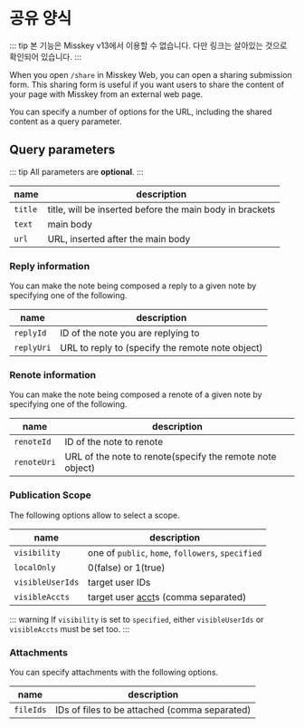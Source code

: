 # 공유 양식
::: tip
본 기능은 Misskey v13에서 이용할 수 없습니다. 다만 링크는 살아있는 것으로 확인되어 있습니다.
:::

When you open `/share` in Misskey Web, you can open a sharing submission form. This sharing form is useful if you want users to share the content of your page with Misskey from an external web page.

You can specify a number of options for the URL, including the shared content as a query parameter.

## Query parameters

::: tip
All parameters are **optional**.
:::

| name | description |
| ---- | ---- |
| `title` | title, will be inserted before the main body in brackets |
| `text` | main body |
| `url` | URL, inserted after the main body |

### Reply information
You can make the note being composed a reply to a given note by specifying one of the following.

| name | description |
| ---- | ---- |
| `replyId` | ID of the note you are replying to |
| `replyUri` | URL to reply to (specify the remote note object) |

### Renote information
You can make the note being composed a renote of a given note by specifying one of the following.

| name | description |
| ---- | ---- |
| `renoteId` | ID of the note to renote |
| `renoteUri` | URL of the note to renote(specify the remote note object) |

### Publication Scope
The following options allow to select a scope.

| name | description |
| ---- | ---- |
| `visibility` | one of `public`, `home`, `followers`, `specified` |
| `localOnly` | 0(false) or 1(true) |
| `visibleUserIds` | target user IDs |
| `visibleAccts` | target user [acct](../glossary.md#acct)s (comma separated) |

::: warning
If `visibility` is set to `specified`, either `visibleUserIds` or `visibleAccts` must be set too.
:::

### Attachments
You can specify attachments with the following options.

| name | description |
| ---- | ---- |
| `fileIds` | IDs of files to be attached (comma separated) |
